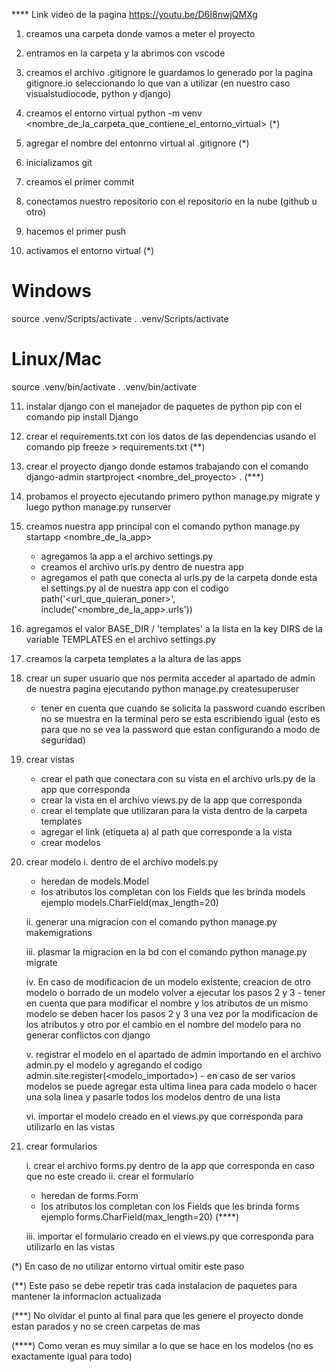 **** Link video de la pagina https://youtu.be/D6I8nwjQMXg

1. creamos una carpeta donde vamos a meter el proyecto

2. entramos en la carpeta y la abrimos con vscode

3. creamos el archivo .gitignore le guardamos lo generado por la pagina gitignore.io seleccionando lo que van a utilizar (en nuestro caso visualstudiocode, python y django)

4. creamos el entorno virtual python -m venv <nombre_de_la_carpeta_que_contiene_el_entorno_virtual> (*)

5. agregar el nombre del entonrno virtual al .gitignore (*)

6. inicializamos git

7. creamos el primer commit

8. conectamos nuestro repositorio con el repositorio en la nube (github u otro)

9. hacemos el primer push

10. activamos el entorno virtual (*)

# Windows
source .venv/Scripts/activate
. .venv/Scripts/activate

# Linux/Mac
source .venv/bin/activate
. .venv/bin/activate

11. instalar django con el manejador de paquetes de python pip con el comando pip install Django

12. crear el requirements.txt con los datos de las dependencias usando el comando pip freeze > requirements.txt (**)

13. crear el proyecto django donde estamos trabajando con el comando django-admin startproject <nombre_del_proyecto> . (***)

14. probamos el proyecto ejecutando primero python manage.py migrate y luego python manage.py runserver

15. creamos nuestra app principal con el comando python manage.py startapp <nombre_de_la_app>
    - agregamos la app a el archivo settings.py
    - creamos el archivo urls.py dentro de nuestra app
    - agregamos el path que conecta al urls.py de la carpeta donde esta el settings.py al de nuestra app con el codigo path('<url_que_quieran_poner>', include('<nombre_de_la_app>.urls'))

16. agregamos el valor BASE_DIR / 'templates' a la lista en la key DIRS de la variable TEMPLATES en el archivo settings.py
    
17. creamos la carpeta templates a la altura de las apps

18. crear un super usuario que nos permita acceder al apartado de admin de nuestra pagina ejecutando python manage.py createsuperuser
    - tener en cuenta que cuando se solicita la password cuando escriben no se muestra en la terminal pero se esta escribiendo igual (esto es para que no se vea la password que estan configurando a modo de seguridad)

19. crear vistas
    - crear el path que conectara con su vista en el archivo urls.py de la app que corresponda
    - crear la vista en el archivo views.py de la app que corresponda
    - crear el template que utilizaran para la vista dentro de la carpeta templates
    - agregar el link (etiqueta a) al path que corresponde a la vista
    - crear modelos

20. crear modelo
    i. dentro de el archivo models.py
      - heredan de models.Model
      - los atributos los completan con los Fields que les brinda models ejemplo models.CharField(max_length=20)
        
    ii. generar una migracion con el comando python manage.py makemigrations
    
    iii. plasmar la migracion en la bd con el comando python manage.py migrate
    
    iv. En caso de modificacion de un modelo existente, creacion de otro modelo o borrado de un modelo volver a ejecutar los pasos 2 y 3
        - tener en cuenta que para modificar el nombre y los atributos de un mismo modelo se deben hacer los pasos 2 y 3 una vez por la modificacion de los atributos y otro por el cambio en el nombre del modelo para no generar conflictos con django
    
    v. registrar el modelo en el apartado de admin importando en el archivo admin.py el modelo y agregando el codigo admin.site.register(<modelo_importado>)
        - en caso de ser varios modelos se puede agregar esta ultima linea para cada modelo o hacer una sola linea y pasarle todos los modelos dentro de una lista
    
    vi. importar el modelo creado en el views.py que corresponda para utilizarlo en las vistas

22. crear formularios

    i. crear el archivo forms.py dentro de la app que corresponda en caso que no este creado
    ii. crear el formulario
      - heredan de forms.Form
      - los atributos los completan con los Fields que les brinda forms ejemplo forms.CharField(max_length=20) (****)
        
    iii. importar el formulario creado en el views.py que corresponda para utilizarlo en las vistas



(*) En caso de no utilizar entorno virtual omitir este paso

(**) Este paso se debe repetir tras cada instalacion de paquetes para mantener la informacion actualizada

(***) No olvidar el punto al final para que les genere el proyecto donde estan parados y no se creen carpetas de mas

(****) Como veran es muy similar a lo que se hace en los modelos (no es exactamente igual para todo)

